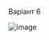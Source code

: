 Варіант 6

![image](https://github.com/a1omax/TDD_Task/assets/53946133/407bc9be-d6e2-4119-a6df-334cd4a4a3e6)
